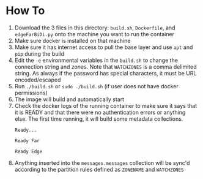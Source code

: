 # How To

1. Download the 3 files in this directory: `build.sh`, `Dockerfile`, and `edgeFarBiDi.py` onto the machine you want to run the container
2. Make sure docker is installed on that machine
3. Make sure it has internet access to pull the base layer and use `apt` and `pip` during the build
4. Edit the `-e` environmental variables in the `build.sh` to change the connection string and zones. Note that `WATCHZONES` is a comma delimited string. As always if the password has special characters, it must be URL encoded/escaped
5. Run `./build.sh` or `sudo ./build.sh` (if user does not have docker permissions)
6. The image will build and automatically start
7. Check the docker logs of the running container to make sure it says that it is READY and that there were no authentication errors or anything else. The first time running, it will build some metadata collections.
   ```
   Ready...

   Ready Far

   Ready Edge
   ```
8. Anything inserted into the `messages.messages` collection will be sync'd according to the partition rules defined as `ZONENAME` and `WATCHZONES`